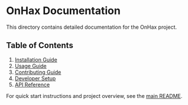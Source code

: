 # OnHax Documentation

This directory contains detailed documentation for the OnHax project.

## Table of Contents

1. [Installation Guide](installation.md)
2. [Usage Guide](usage.md)
3. [Contributing Guide](../CONTRIBUTING.md)
4. [Developer Setup](developer-setup.md)
5. [API Reference](api-reference.md)

For quick start instructions and project overview, see the [main README](../README.md).
